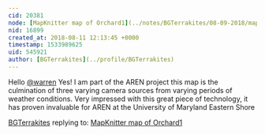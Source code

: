 ```yaml
---
cid: 20381
node: [MapKnitter map of Orchard1](../notes/BGTerrakites/08-09-2018/mapknitter-map-of-orchard1)
nid: 16899
created_at: 2018-08-11 12:13:45 +0000
timestamp: 1533989625
uid: 545921
author: [BGTerrakites](../profile/BGTerrakites)
---
```


Hello [@warren](/profile/warren) Yes! I am part of the AREN project this map is the culmination of three varying camera sources from varying periods of weather conditions. Very impressed with this great piece of technology, it has proven invaluable for AREN at the University of Maryland Eastern Shore

[BGTerrakites](../profile/BGTerrakites) replying to: [MapKnitter map of Orchard1](../notes/BGTerrakites/08-09-2018/mapknitter-map-of-orchard1)

